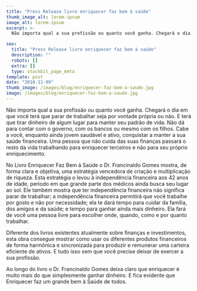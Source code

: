 ```yaml
---
title: "Press Release livro enriquecer faz bem à saúde"
thumb_image_alt: lorem-ipsum
image_alt: lorem-ipsum
excerpt: >-
  Não importa qual a sua profissão ou quanto você ganha. Chegará o dia em que você terá que parar de trabalhar seja por vontade própria ou não.

seo:
  title: "Press Release livro enriquecer faz bem à saúde"
  description: ""
  robots: []
  extra: []
  type: stackbit_page_meta
template: post
date: "2018-11-09"
thumb_image: /images/blog/enriquecer-faz-bem-a-saude.jpg
image: /images/blog/enriquecer-faz-bem-a-saude.jpg
---
```


Não importa qual a sua profissão ou quanto você ganha. Chegará o dia em que você terá que parar de trabalhar seja por vontade própria ou não. E terá que tirar dinheiro de algum lugar para manter seu padrão de vida. Não dá para contar com o governo, com os bancos ou mesmo com os filhos. Cabe a você, enquanto ainda jovem saudável e ativo, conquistar a manter a sua saúde financeira. Uma pessoa que não cuida das suas finanças passará o resto da vida trabalhando para enriquecer terceiros e não para seu próprio enriquecimento.

No Livro Enriquecer Faz Bem à Saúde o Dr. Francinaldo Gomes mostra, de forma clara e objetiva, uma estratégia vencedora de criação e multiplicação de riqueza. Esta estratégia o levou à independência financeira aos 42 anos de idade, período em que grande parte dos médicos ainda busca seu lugar ao sol. Ele também mostra que ter independência financeira não significa parar de trabalhar; a independência financeira permitirá que você trabalhe por gosto e não por necessidade; ela te dará tempo para cuidar da família, dos amigos e da saúde; e tempo para ganhar ainda mais dinheiro. Ela fará de você uma pessoa livre para escolher onde, quando, como e por quanto trabalhar.

Diferente dos livros existentes atualmente sobre finanças e investimentos, esta obra consegue mostrar como usar os diferentes produtos financeiros de forma harmônica e sincronizada para produzir e remunerar uma carteira eficiente de ativos. E tudo isso sem que você precise deixar de exercer a sua profissão.

Ao longo do livro o Dr. Francinaldo Gomes deixa claro que enriquecer é muito mais do que simplesmente ganhar dinheiro. E fica evidente que Enriquecer faz um grande bem à Saúde de todos.
